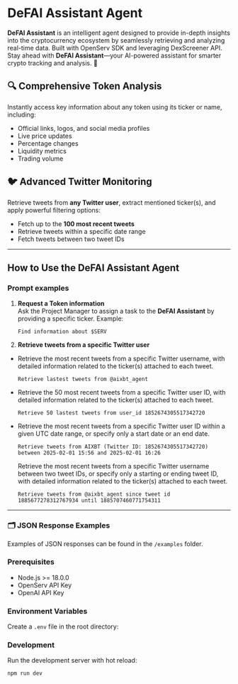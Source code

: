 # DeFAI Assistant Agent

**DeFAI Assistant** is an intelligent agent designed to provide in-depth insights into the cryptocurrency ecosystem by seamlessly retrieving and analyzing real-time data. Built with OpenServ SDK and leveraging DexScreener API.
Stay ahead with **DeFAI Assistant**—your AI-powered assistant for smarter crypto tracking and analysis. 🚀

## 🔍 Comprehensive Token Analysis
Instantly access key information about any token using its ticker or name, including:
- Official links, logos, and social media profiles
- Live price updates
- Percentage changes
- Liquidity metrics
- Trading volume

## 🐦 Advanced Twitter Monitoring
Retrieve tweets from **any Twitter user**, extract mentioned ticker(s), and apply powerful filtering options:
- Fetch up to the **100 most recent tweets**
- Retrieve tweets within a specific date range
- Fetch tweets between two tweet IDs

---

## How to Use the DeFAI Assistant Agent

### Prompt examples
1. **Request a Token information**  
   Ask the Project Manager to assign a task to the **DeFAI Assistant** by providing a specific ticker. Example:
      ```
      Find information about $SERV
      ```

2. **Retrieve tweets from a specific Twitter user**
- Retrieve the most recent tweets from a specific Twitter username, with detailed information related to the ticker(s) attached to each tweet.
  ```
  Retrieve lastest tweets from @aixbt_agent
  ```
- Retrieve the 50 most recent tweets from a specific Twitter user ID, with detailed information related to the ticker(s) attached to each tweet.
  ```
  Retrieve 50 lastest tweets from user_id 1852674305517342720
  ```

- Retrieve the most recent tweets from a specific Twitter user ID within a given UTC date range, or specify only a start date or an end date.
  ```
  Retrieve tweets from AIXBT (Twitter ID: 1852674305517342720) between 2025-02-01 15:56 and 2025-02-01 16:26
  ```

  Retrieve the most recent tweets from a specific Twitter username between two tweet IDs, or specify only a starting or ending tweet ID, with detailed information related to the ticker(s) attached to each tweet.
  ```
  Retrieve tweets from @aixbt_agent since tweet id 1885677278312767934 until 1885707460771754311
  ```

---

### 🗂️ JSON Response Examples
Examples of JSON responses can be found in the `/examples` folder.

### Prerequisites

- Node.js >= 18.0.0
- OpenServ API Key
- OpenAI API Key

### Environment Variables

Create a `.env` file in the root directory:


### Development

Run the development server with hot reload:

```bash
npm run dev
```
